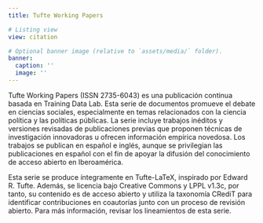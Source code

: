 ```yaml
---
title: Tufte Working Papers

# Listing view
view: citation

# Optional banner image (relative to `assets/media/` folder).
banner:
  caption: ''
  image: ''
---
```


Tufte Working Papers (ISSN 2735-6043) es una publicación continua basada en Training Data Lab. Esta serie de documentos promueve el debate en ciencias sociales, especialmente en temas relacionados con la ciencia política y las políticas públicas. La serie incluye trabajos inéditos y versiones revisadas de publicaciones previas que proponen técnicas de investigación innovadoras u ofrecen información empírica novedosa. Los trabajos se publican en español e inglés, aunque se privilegian las publicaciones en español con el fin de apoyar la difusión del conocimiento de acceso abierto en Iberoamérica.

Esta serie se produce íntegramente en Tufte-LaTeX, inspirado por Edward R. Tufte. Además, se licencia bajo Creative Commons y LPPL v1.3c, por tanto, su contenido es de acceso abierto y utiliza la taxonomía CRediT para identificar contribuciones en coautorías junto con un proceso de revisión abierto. Para más información, revisar los lineamientos de esta serie.
